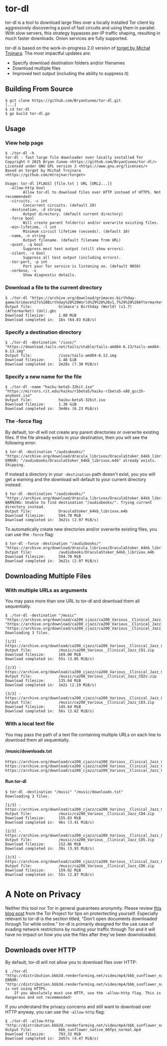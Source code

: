 # tor-dl

tor-dl is a tool to download large files over a locally installed Tor client
by aggressively discovering a pool of fast circuits and using them in
parallel. With slow servers, this strategy bypasses per-IP traffic shaping,
resulting in much faster downloads. Onion services are fully supported.

tor-dl is based on the work-in-progress 2.0 version of
[torget by Michał Trojnara](https://github.com/mtrojnar/torget). The most
impactful updates are:

- Specify download destination folders and/or filenames
- Download multiple files
- Improved text output (including the ability to suppress it)

## Building From Source

    $ git clone https://github.com/BryanCuneo/tor-dl.git
    [...]
    $ cd tor-dl
    $ go build tor-dl.go

## Usage

### View help page
    $ ./tor-dl -h
    tor-dl - fast large file downloader over locally installed Tor
    Copyright © 2025 Bryan Cuneo <https://github.com/BryanCuneo/tor-dl/>
    Licensed under GNU GPL version 3 <https://www.gnu.org/licenses/>
    Based on torget by Michał Trojnara <https://github.com/mtrojnar/torget>

    Usage: tor-dl [FLAGS] {file.txt | URL [URL2...]}
      -allow-http bool
            Allow tor-dl to download files over HTTP instead of HTTPS. Not recommended!
      -circuits, -c int
            Concurrent circuits. (default 20)
      -destination, -d string
            Output directory. (default current directory)
      -force bool
            Will create parent folder(s) and/or overwrite existing files.
      -min-lifetime, -l int
            Minimum circuit lifetime (seconds). (default 10)
      -name, -n string
            Output filename. (default filename from URL)
      -quiet, -q bool
            Suppress most text output (still show errors).
      -silent, -s bool
            Suppress all text output (including errors).
      -tor-port, -p int
            Port your Tor service is listening on. (default 9050)
      -verbose, -v
            Show diagnostic details.

### Download a file to the current directory
    $ ./tor-dl "https://archive.org/download/grimaces-birthday-game/Grimace%27s%20Birthday%20%28World%29%20%28v1.7%29%20%28Aftermarket%29%20%28Unl%29.gbc"
    Output file:            Grimace's Birthday (World) (v1.7) (Aftermarket) (Unl).gbc
    Download filesize:      1.00 MiB
    Download completed in:  16s (64.03 KiB/s)

### Specify a destination directory
    $ ./tor-dl -destination "/isos/" "https://download.tails.net/tails/stable/tails-amd64-6.13/tails-amd64-6.13.img"
    Output file:            /isos/tails-amd64-6.13.img
    Download filesize:      1.48 GiB
    Download completed in:  2m28s (7.30 MiB/s)

### Specify a new name for the file
    $ ./tor-dl -name "haiku-beta5-32bit.iso" "https://mirrors.rit.edu/haiku/r1beta5/haiku-r1beta5-x86_gcc2h-anyboot.iso"
    Output file:            haiku-beta5-32bit.iso
    Download filesize:      1.38 GiB
    Download completed in:  3m46s (6.23 MiB/s)

### The -force flag
By default, tor-dl will not create any parent directories or overwrite
existing files. If the file already exists in your destination, then you
will see the following error:

    $ tor-dl -destination "/audiobooks/" "https://archive.org/download/dracula_librivox/DraculaStoker_64kb_librivox.m4b"
    ERROR: "/audiobooks/DraculaStoker_64kb_librivox.m4b" already exists. Skipping.

If instead a directory in your `-destination` path doesn't exist, you
you will get a warning and the download will default to your current
directory instead:

    $ tor-dl -destination "/audiobooks/" "https://archive.org/download/dracula_librivox/DraculaStoker_64kb_librivox.m4b"
    WARNING: Unable to find destination "/audiobooks/". Trying current directory instead.
    Output file:            DraculaStoker_64kb_librivox.m4b
    Download filesize:      594.70 MiB
    Download completed in:  3m21s (2.97 MiB/s)

To automatically create new drectories and/or overwrite existing files, you
can use the `-force` flag:

    $ tor-dl -force -destination "/audiobooks/" "https://archive.org/download/dracula_librivox/DraculaStoker_64kb_librivox.m4b"
    Output file:            /audiobooks/DraculaStoker_64kb_librivox.m4b
    Download filesize:      594.70 MiB
    Download completed in:  3m21s (2.97 MiB/s)

## Downloading Multiple Files

### With multiple URLs as arguments
You may pass more than one URL to tor-dl and download them all sequentially.

    $ ./tor-dl -destination "/music" "https://archive.org/download/ca200_cjazz/ca200_Various__Clinical_Jazz_CD1.zip" "https://archive.org/download/ca200_cjazz/ca200_Various__Clinical_Jazz_CD2v.zip" "https://archive.org/download/ca200_cjazz/ca200_Various__Clinical_Jazz_CD3.zip"
    Downloading 3 files.

    [1/3] - https://archive.org/download/ca200_cjazz/ca200_Various__Clinical_Jazz_CD1.zip
    Output file:            /music/ca200_Various__Clinical_Jazz_CD1.zip
    Download filesize:      169.00 MiB
    Download completed in:  55s (3.05 MiB/s) 
    
    [2/3] - https://archive.org/download/ca200_cjazz/ca200_Various__Clinical_Jazz_CD2v.zip
    Output file:            /music/ca200_Various__Clinical_Jazz_CD2v.zip
    Download filesize:      135.64 MiB
    Download completed in:  1m2s (2.19 MiB/s)
    
    [3/3] - https://archive.org/download/ca200_cjazz/ca200_Various__Clinical_Jazz_CD3.zip
    Output file:            /music/ca200_Various__Clinical_Jazz_CD3.zip
    Download filesize:      145.64 MiB
    Download completed in:  56s (2.62 MiB/s)

### With a local text file
You may pass the path of a text file containing multiple URLs on each line to
download them all sequentially.

#### /music/downloads.txt
    
    https://archive.org/download/ca200_cjazz/ca200_Various__Clinical_Jazz_CD4.zip
    https://archive.org/download/ca200_cjazz/ca200_Various__Clinical_Jazz_CD5.zip
    https://archive.org/download/ca200_cjazz/ca200_Various__Clinical_Jazz_CD6.zip

#### Run tor-dl

    $ tor-dl -destination "/music" "/music/downloads.txt"
    Downloading 3 files.

    [1/3] - https://archive.org/download/ca200_cjazz/ca200_Various__Clinical_Jazz_CD4.zip
    Output file:            /music/ca200_Various__Clinical_Jazz_CD4.zip
    Download filesize:      155.83 MiB
    Download completed in:  46s (3.41 MiB/s)
    
    [2/3] - https://archive.org/download/ca200_cjazz/ca200_Various__Clinical_Jazz_CD5.zip
    Output file:            /music/ca200_Various__Clinical_Jazz_CD5.zip
    Download filesize:      152.86 MiB
    Download completed in:  39s (3.93 MiB/s)
    
    [3/3] - https://archive.org/download/ca200_cjazz/ca200_Various__Clinical_Jazz_CD6.zip
    Output file:            /music/ca200_Various__Clinical_Jazz_CD6.zip
    Download filesize:      159.02 MiB
    Download completed in:  55s (2.87 MiB/s)

# A Note on Privacy
Neither this tool nor Tor in general guarantees anonymity. Please review
[this blog post](https://support.torproject.org/faq/staying-anonymous/) from
the Tor Project for tips on protectecting yourself. Especially relevant to
tor-dl is the section titled, "Don't open documents downloaded through Tor
while online." tor-dl is primarily designed for the use case of evading
network restrictions by routing your traffic through Tor and it will have no
impact on how you use the files after they've been downoloaded.

## Downloads over HTTP
By default, tor-dl will not allow you to download files over HTTP:

    $ ./tor-dl "http://distribution.bbb3d.renderfarming.net/video/mp4/bbb_sunflower_native_60fps_normal.mp4"
    ERROR: "http://distribution.bbb3d.renderfarming.net/video/mp4/bbb_sunflower_native_60fps_normal.mp4" is not using HTTPS.
    	If you absolutely must use HTTP, use the -allow-http flag. This is dangerous and not recommended!

If you understand the privacy concerns and still want to download over HTTP
anyway, you can use the `-allow-http` flag:

    $ ./tor-dl -allow-http "http://distribution.bbb3d.renderfarming.net/video/mp4/bbb_sunflower_native_60fps_normal.mp4"
    Output file:            bbb_sunflower_native_60fps_normal.mp4
    Download filesize:      793.33 MiB
    Download completed in:  2m57s (4.47 MiB/s)
